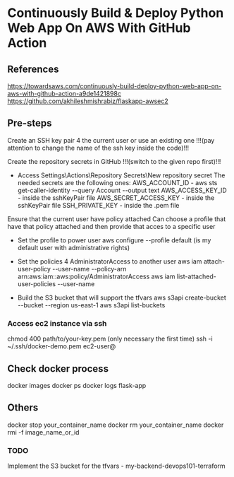 
# Continuously Build & Deploy Python Web App On AWS With GitHub Action

## References
https://towardsaws.com/continuously-build-deploy-python-web-app-on-aws-with-github-action-a9de1421898c
https://github.com/akhileshmishrabiz/flaskapp-awsec2

## Pre-steps
Create an SSH key pair 4 the current user or use an existing one
!!!(pay attention to change the name of the ssh key inside the code)!!!

Create the repository secrets in GitHub 
!!!(switch to the given repo first)!!!
- Access Settings\Actions\Repository Secrets\New repository secret
The needed secrets are the following ones:
AWS_ACCOUNT_ID - aws sts get-caller-identity --query Account --output text
AWS_ACCESS_KEY_ID - inside the sshKeyPair file
AWS_SECRET_ACCESS_KEY - inside the sshKeyPair file
SSH_PRIVATE_KEY - inside the .pem file

Ensure that the current user have <administratorAccess> policy attached
Can choose a profile that have that policy attached and then provide that acces to a specific user

- Set the profile to power user
aws configure --profile default (is my default user with administrative rights)

- Set the policies 4 AdministratorAccess to another user
aws iam attach-user-policy --user-name <user-name> --policy-arn arn:aws:iam::aws:policy/AdministratorAccess
aws iam list-attached-user-policies --user-name <user-name> 

- Build the S3 bucket that will support the tfvars
aws s3api create-bucket --bucket <bucket-name> --region us-east-1
aws s3api list-buckets


### Access ec2 instance via ssh
chmod 400 path/to/your-key.pem (only necessary the first time)
ssh -i ~/.ssh/docker-demo.pem ec2-user@<your-ec2-public-dns>

## Check docker process
docker images
docker ps
docker logs flask-app

## Others
docker stop your_container_name
docker rm your_container_name
docker rmi -f image_name_or_id


### TODO #########################################
Implement the S3 bucket for the tfvars - my-backend-devops101-terraform

### ##############################################

